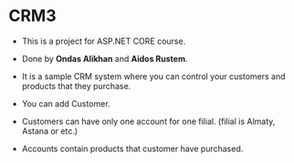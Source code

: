 # CRM3
- This is a project for ASP.NET CORE course.
- Done by **Ondas Alikhan** and **Aidos Rustem**.

- It is a sample CRM system where you can control your customers and products that they purchase.
- You can add Customer.
- Customers can have only one account for one filial. (filial is Almaty, Astana or etc.)
- Accounts contain products that customer have purchased.

